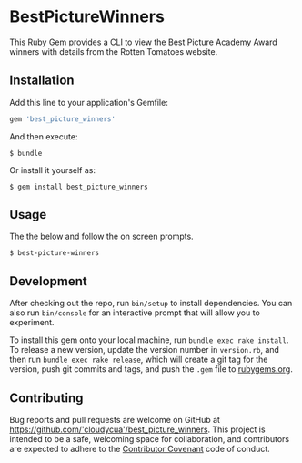 # BestPictureWinners

This Ruby Gem provides a CLI to view the Best Picture Academy Award winners with details from the Rotten Tomatoes website.

## Installation

Add this line to your application's Gemfile:

```ruby
gem 'best_picture_winners'
```

And then execute:

    $ bundle

Or install it yourself as:

    $ gem install best_picture_winners

## Usage

The the below and follow the on screen prompts.

    $ best-picture-winners

## Development

After checking out the repo, run `bin/setup` to install dependencies. You can also run `bin/console` for an interactive prompt that will allow you to experiment.

To install this gem onto your local machine, run `bundle exec rake install`. To release a new version, update the version number in `version.rb`, and then run `bundle exec rake release`, which will create a git tag for the version, push git commits and tags, and push the `.gem` file to [rubygems.org](https://rubygems.org).

## Contributing

Bug reports and pull requests are welcome on GitHub at https://github.com/'cloudycua'/best_picture_winners. This project is intended to be a safe, welcoming space for collaboration, and contributors are expected to adhere to the [Contributor Covenant](contributor-covenant.org) code of conduct.
